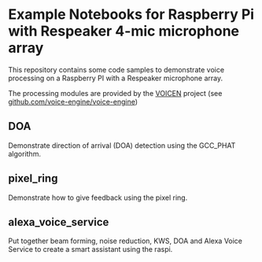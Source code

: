 # Example Notebooks for Raspberry Pi with Respeaker 4-mic microphone array

This repository contains some code samples to demonstrate voice processing on a Raspberry PI with a Respeaker microphone array.

The processing modules are provided by the [VOICEN](https://voicen.io/) project 
(see [github.com/voice-engine/voice-engine](https://github.com/voice-engine/voice-engine))

## DOA
Demonstrate direction of arrival (DOA) detection using the GCC_PHAT algorithm. 

## pixel_ring
Demonstrate how to give feedback using the pixel ring.

## alexa_voice_service
Put together beam forming, noise reduction, KWS, DOA and Alexa Voice Service to create a smart assistant using the raspi.

